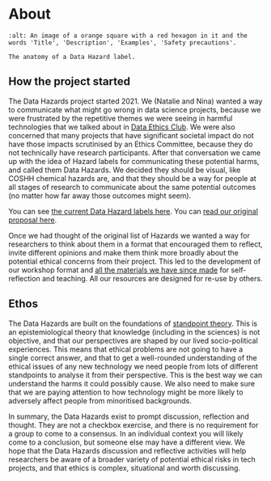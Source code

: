 # About

```{image} ../images/hazardanatomy.png
:alt: An image of a orange square with a red hexagon in it and the words 'Title', 'Description', 'Examples', 'Safety precautions'. 

The anatomy of a Data Hazard label.
```

## How the project started 

The Data Hazards project started 2021.
We (Natalie and Nina) wanted a way to communicate what might go wrong in data science projects, because we were frustrated by the repetitive themes we were seeing in harmful technologies that we talked about in [Data Ethics Club](https://dataethicsclub.com).
We were also concerned that many projects that have significant societal impact do not have those impacts scrutinised by an Ethics Committee, because they do not technically have research participants. 
After that conversation we came up with the idea of Hazard labels for communicating these potential harms, and called them Data Hazards. 
We decided they should be visual, like COSHH chemical hazards are, and that they should be a way for people at all stages of research to communicate about the same potential outcomes (no matter how far away those outcomes might seem).

You can see [the current Data Hazard labels here](data-hazards).
You can [read our original proposal here](materials/misc/proposal).

Once we had thought of the original list of Hazards we wanted a way for researchers to think about them in a format that encouraged them to reflect, invite different opinions and make them think more broadly about the potential ethical concerns from their project. 
This led to the development of our workshop format and [all the materials we have since made](materials) for self-reflection and teaching. 
All our resources are designed for re-use by others. 

## Ethos

The Data Hazards are built on the foundations of [standpoint theory](https://en.wikipedia.org/wiki/Standpoint_theory). 
This is an epistemiological theory that knowledge (including in the sciences) is not objective, and that our perspectives are shaped by our lived socio-political experiences. 
This means that ethical problems are not going to have a single correct answer, and that to get a well-rounded understanding of the ethical issues of any new technology we need people from lots of different standpoints to analyse it from their perspective. 
This is the best way we can understand the harms it could possibly cause.
We also need to make sure that we are paying attention to how technology might be more likely to adversely affect people from minoritised backgrounds.

In summary, the Data Hazards exist to prompt discussion, reflection and thought. 
They are not a checkbox exercise, and there is no requirement for a group to come to a consensus. 
In an individual context you will likely come to a conclusion, but someone else may have a different view.
We hope that the Data Hazards discussion and reflective activities will help researchers be aware of a broader variety of potential ethical risks in tech projects, and that ethics is complex, situational and worth discussing.
